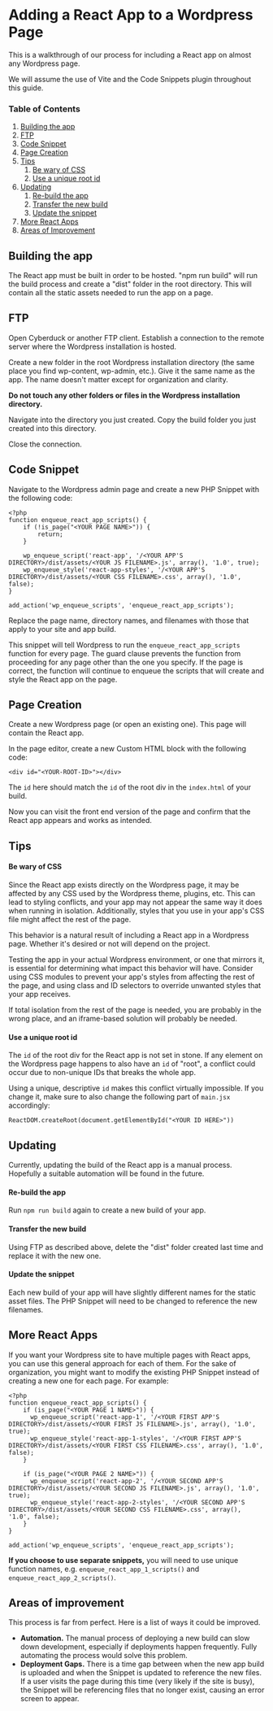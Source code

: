 # Adding a React App to a Wordpress Page

This is a walkthrough of our process for including a React app on almost any Wordpress page.

We will assume the use of Vite and the Code Snippets plugin throughout this guide.

### Table of Contents

1. [Building the app](#building-the-app)
2. [FTP](#ftp)
3. [Code Snippet](#code-snippet)
4. [Page Creation](#page-creation)
5. [Tips](#tips)
   1. [Be wary of CSS](#be-wary-of-css)
   2. [Use a unique root id](#use-a-unique-root-id)
6. [Updating](#updating)
   1. [Re-build the app](#re-build-the-app)
   2. [Transfer the new build](#transfer-the-new-build)
   3. [Update the snippet](#update-the-snippet)
7. [More React Apps](#more-react-apps)
8. [Areas of Improvement](#areas-of-improvement)

## Building the app

The React app must be built in order to be hosted. "npm run build" will run the build process and create a "dist" folder in the root directory. This will contain all the static assets needed to run the app on a page.

## FTP

Open Cyberduck or another FTP client. Establish a connection to the remote server where the Wordpress installation is hosted.

Create a new folder in the root Wordpress installation directory (the same place you find wp-content, wp-admin, etc.). Give it the same name as the app. The name doesn't matter except for organization and clarity.

**Do not touch any other folders or files in the Wordpress installation directory.**

Navigate into the directory you just created. Copy the build folder you just created into this directory.

Close the connection.

## Code Snippet

Navigate to the Wordpress admin page and create a new PHP Snippet with the following code:

```
<?php
function enqueue_react_app_scripts() {
	if (!is_page("<YOUR PAGE NAME>")) {
		return;
	}

    wp_enqueue_script('react-app', '/<YOUR APP'S DIRECTORY>/dist/assets/<YOUR JS FILENAME>.js', array(), '1.0', true);
    wp_enqueue_style('react-app-styles', '/<YOUR APP'S DIRECTORY>/dist/assets/<YOUR CSS FILENAME>.css', array(), '1.0', false);
}

add_action('wp_enqueue_scripts', 'enqueue_react_app_scripts');
```

Replace the page name, directory names, and filenames with those that apply to your site and app build.

This snippet will tell Wordpress to run the `enqueue_react_app_scripts` function for every page. The guard clause prevents the function from proceeding for any page other than the one you specify. If the page is correct, the function will continue to enqueue the scripts that will create and style the React app on the page.

## Page Creation

Create a new Wordpress page (or open an existing one). This page will contain the React app.

In the page editor, create a new Custom HTML block with the following code:

```
<div id="<YOUR-ROOT-ID>"></div>
```

The `id` here should match the `id` of the root div in the `index.html` of your build.

Now you can visit the front end version of the page and confirm that the React app appears and works as intended.

## Tips

#### Be wary of CSS

Since the React app exists directly on the Wordpress page, it may be affected by any CSS used by the Wordpress theme, plugins, etc. This can lead to styling conflicts, and your app may not appear the same way it does when running in isolation. Additionally, styles that you use in your app's CSS file might affect the rest of the page.

This behavior is a natural result of including a React app in a Wordpress page. Whether it's desired or not will depend on the project.

Testing the app in your actual Wordpress environment, or one that mirrors it, is essential for determining what impact this behavior will have. Consider using CSS modules to prevent your app's styles from affecting the rest of the page, and using class and ID selectors to override unwanted styles that your app receives.

If total isolation from the rest of the page is needed, you are probably in the wrong place, and an iframe-based solution will probably be needed.

#### Use a unique root id

The `id` of the root div for the React app is not set in stone. If any element on the Wordpress page happens to also have an `id` of "root", a conflict could occur due to non-unique IDs that breaks the whole app.

Using a unique, descriptive `id` makes this conflict virtually impossible. If you change it, make sure to also change the following part of `main.jsx` accordingly:

```
ReactDOM.createRoot(document.getElementById("<YOUR ID HERE>"))
```

## Updating

Currently, updating the build of the React app is a manual process. Hopefully a suitable automation will be found in the future.

#### Re-build the app

Run `npm run build` again to create a new build of your app.

#### Transfer the new build

Using FTP as described above, delete the "dist" folder created last time and replace it with the new one.

#### Update the snippet

Each new build of your app will have slightly different names for the static asset files. The PHP Snippet will need to be changed to reference the new filenames.

## More React Apps

If you want your Wordpress site to have multiple pages with React apps, you can use this general approach for each of them. For the sake of organization, you might want to modify the existing PHP Snippet instead of creating a new one for each page. For example:

```
<?php
function enqueue_react_app_scripts() {
	if (is_page("<YOUR PAGE 1 NAME>")) {
      wp_enqueue_script('react-app-1', '/<YOUR FIRST APP'S DIRECTORY>/dist/assets/<YOUR FIRST JS FILENAME>.js', array(), '1.0', true);
      wp_enqueue_style('react-app-1-styles', '/<YOUR FIRST APP'S DIRECTORY>/dist/assets/<YOUR FIRST CSS FILENAME>.css', array(), '1.0', false);
	}

	if (is_page("<YOUR PAGE 2 NAME>")) {
      wp_enqueue_script('react-app-2', '/<YOUR SECOND APP'S DIRECTORY>/dist/assets/<YOUR SECOND JS FILENAME>.js', array(), '1.0', true);
      wp_enqueue_style('react-app-2-styles', '/<YOUR SECOND APP'S DIRECTORY>/dist/assets/<YOUR SECOND CSS FILENAME>.css', array(), '1.0', false);
	}
}

add_action('wp_enqueue_scripts', 'enqueue_react_app_scripts');
```

**If you choose to use separate snippets,** you will need to use unique function names, e.g. `enqueue_react_app_1_scripts()` and `enqueue_react_app_2_scripts()`.

## Areas of improvement

This process is far from perfect. Here is a list of ways it could be improved.

- **Automation.** The manual process of deploying a new build can slow down development, especially if deployments happen frequently. Fully automating the process would solve this problem.
- **Deployment Gaps.** There is a time gap between when the new app build is uploaded and when the Snippet is updated to reference the new files. If a user visits the page during this time (very likely if the site is busy), the Snippet will be referencing files that no longer exist, causing an error screen to appear.
